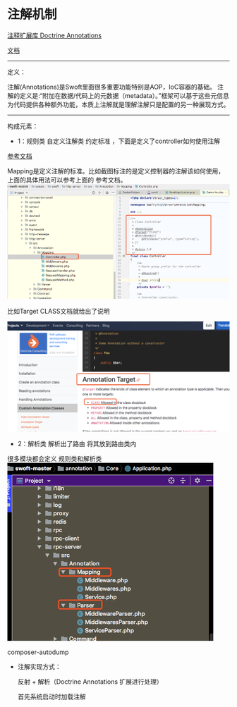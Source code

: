 # 注解机制


[注释扩展库 Doctrine Annotations](https://github.com/doctrine/annotations)

[文档](https://www.doctrine-project.org/projects/doctrine-annotations/en/latest/index.html)

---
定义：

注解(Annotations)是Swoft里面很多重要功能特别是AOP，IoC容器的基础。
注解的定义是:“附加在数据/代码上的元数据（metadata）。”框架可以基于这些元信息为代码提供各种额外功能，本质上注解就是理解注解只是配置的另一种展现方式。

---

构成元素：

* 1：规则类 自定义注解类 约定标准 ，下面是定义了controller如何使用注解

[参考文档](https://www.doctrine-project.org/projects/doctrine-annotations/en/latest/custom.html#custom-annotation-classes)


Mapping是定义注解的标准。比如截图标注的是定义控制器的注解该如何使用，上面的具体用法可以参考上面的 参考文档。
![](assets/markdown-img-paste-20190714221828440.png)


比如Target  CLASS文档就给出了说明

![](assets/markdown-img-paste-20190727074406958.png)


* 2：解析类  解析出了路由 将其放到路由类内


很多模块都会定义 规则类和解析类
![](assets/markdown-img-paste-20190727074631417.png)


composer-autodump

* 注解实现方式：

  反射 + 解析（Doctrine Annotations 扩展进行处理）



  首先系统启动时加载注解
